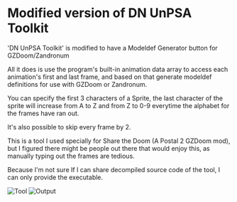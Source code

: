 # Modified version of DN UnPSA Toolkit
'DN UnPSA Toolkit' is modified to have a Modeldef Generator button for GZDoom/Zandronum

All it does is use the program's built-in animation data array to access each animation's first and last frame, and based on that generate modeldef definitions for use with GZDoom or Zandronum.

You can specify the first 3 characters of a Sprite, the last character of the sprite will increase from A to Z and from Z to 0-9 everytime the alphabet for the frames have ran out.

It's also possible to skip every frame by 2.

This is a tool I used specially for Share the Doom (A Postal 2 GZDoom mod), but I figured there might be people out there that would enjoy this, as manually typing out the frames are tedious.

Because I'm not sure If I can share decompiled source code of the tool, I can only provide the executable.

![Tool](https://i.imgur.com/l3LFOGA.png)
![Output](https://i.imgur.com/EWsbxYv.png)
